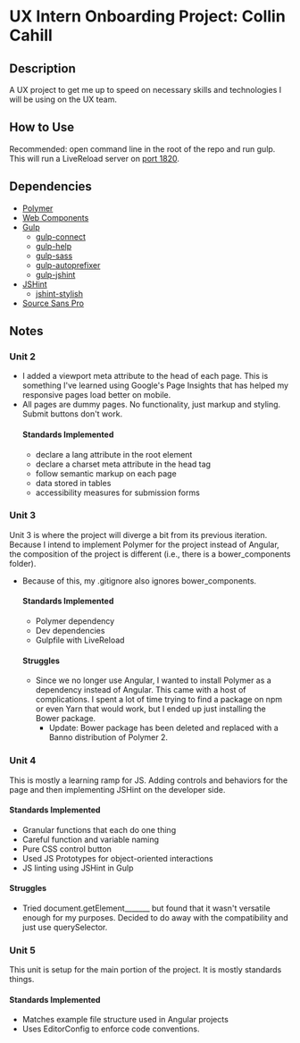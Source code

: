 # UX Intern Onboarding Project: Collin Cahill

## Description
A UX project to get me up to speed on necessary skills and technologies I will be using on the UX team.

## How to Use
Recommended: open command line in the root of the repo and run gulp. This will run a LiveReload server on [port 1820](http://localhost:1820).

## Dependencies
- [Polymer](https://www.polymer-project.org/)
- [Web Components](https://www.webcomponents.org/)
- [Gulp](http://gulpjs.com/)
  - [gulp-connect](https://www.npmjs.com/package/gulp-connect)
  - [gulp-help](https://www.npmjs.com/package/gulp-help)
  - [gulp-sass](https://www.npmjs.com/package/gulp-sass)
  - [gulp-autoprefixer](https://www.npmjs.com/package/gulp-autoprefixer)
  - [gulp-jshint](https://www.npmjs.com/package/gulp-jshint)
- [JSHint](http://jshint.com/)
  - [jshint-stylish](https://www.npmjs.com/package/jshint-stylish)
- [Source Sans Pro](https://fonts.google.com/specimen/Source+Sans+Pro)

## Notes
### Unit 2
- I added a viewport meta attribute to the head of each page. This is something I've learned using Google's Page Insights that has helped my responsive pages load better on mobile.
- All pages are dummy pages. No functionality, just markup and styling. Submit buttons don't work.
  #### Standards Implemented
    - declare a lang attribute in the root element
    - declare a charset meta attribute in the head tag
    - follow semantic markup on each page
    - data stored in tables
    - accessibility measures for submission forms

### Unit 3
Unit 3 is where the project will diverge a bit from its previous iteration. Because I intend to implement Polymer for the project instead of Angular, the composition of the project is different (i.e., there is a bower_components folder).
- Because of this, my .gitignore also ignores bower_components.
  #### Standards Implemented
  - Polymer dependency
  - Dev dependencies
  - Gulpfile with LiveReload
  #### Struggles
  - Since we no longer use Angular, I wanted to install Polymer as a dependency instead of Angular. This came with a host of complications. I spent a lot of time trying to find a package on npm or even Yarn that would work, but I ended up just installing the Bower package.
    - Update: Bower package has been deleted and replaced with a Banno distribution of Polymer 2.

### Unit 4
This is mostly a learning ramp for JS. Adding controls and behaviors for the page and then implementing JSHint on the developer side.
  #### Standards Implemented
  - Granular functions that each do one thing
  - Careful function and variable naming
  - Pure CSS control button
  - Used JS Prototypes for object-oriented interactions
  - JS linting using JSHint in Gulp

  #### Struggles
  - Tried document.getElement_______ but found that it wasn't versatile enough for my purposes. Decided to do away with the compatibility and just use querySelector.

### Unit 5
This unit is setup for the main portion of the project. It is mostly standards things.
  #### Standards Implemented
  - Matches example file structure used in Angular projects
  - Uses EditorConfig to enforce code conventions.
